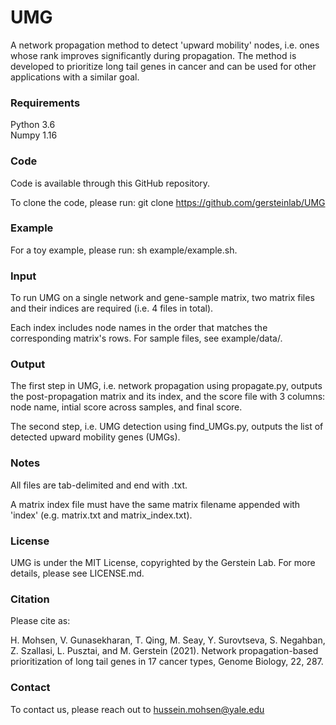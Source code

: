 # UMG #

A network propagation method to detect 'upward mobility' nodes, i.e. ones whose rank improves significantly during propagation. The method is developed to prioritize long tail genes in cancer and can be used for other applications with a similar goal.


### Requirements ###

Python 3.6 \
Numpy 1.16

### Code ###

Code is available through this GitHub repository.

To clone the code, please run: git clone https://github.com/gersteinlab/UMG

### Example ###

For a toy example, please run: sh example/example.sh.

### Input ###

To run UMG on a single network and gene-sample matrix, two matrix files and their indices are required (i.e. 4 files in total).

Each index includes node names in the order that matches the corresponding matrix's rows. For sample files, see example/data/.

### Output ###

The first step in UMG, i.e. network propagation using propagate.py, outputs the post-propagation matrix and its index, and the score file with 3 columns: node name, intial score across samples, and final score.

The second step, i.e. UMG detection using find_UMGs.py, outputs the list of detected upward mobility genes (UMGs).

### Notes ###

All files are tab-delimited and end with .txt.

A matrix index file must have the same matrix filename appended with 'index' (e.g. matrix.txt and matrix_index.txt).

### License ###

UMG is under the MIT License, copyrighted by the Gerstein Lab. For more details, please see LICENSE.md.

### Citation ###

Please cite as:

H. Mohsen, V. Gunasekharan, T. Qing, M. Seay, Y. Surovtseva, S. Negahban, Z. Szallasi, L. Pusztai, and M. Gerstein (2021). Network propagation-based prioritization of long tail genes in 17 cancer types, Genome Biology, 22, 287.

### Contact ###

To contact us, please reach out to hussein.mohsen@yale.edu
